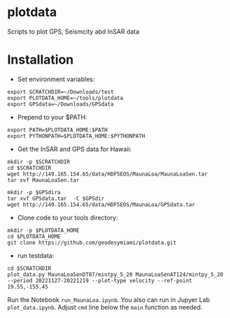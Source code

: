 # plotdata
Scripts to plot GPS, Seismcity abd InSAR data

# Installation
- Set environment variables:
```
export SCRATCHDIR=~/Downloads/test
export PLOTDATA_HOME=~/tools/plotdata
export GPSdata=~/Downloads/GPSdata
```
- Prepend to your $PATH:
```
export PATH=$PLOTDATA_HOME:$PATH
export PYTHONPATH=$PLOTDATA_HOME:$PYTHONPATH
```
- Get the InSAR and GPS data for Hawaii:
```
mkdir -p $SCRATCHDIR
cd $SCRATCHDIR
wget http://149.165.154.65/data/HDF5EOS/MaunaLoa/MaunaLoaSen.tar
tar xvf MaunaLoaSen.tar

mkdir -p $GPSdira
tar xvf GPSdata.tar  -C $GPSdir
wget http://149.165.154.65/data/HDF5EOS/MaunaLoa/GPSdata.tar
```
- Clone code to your tools directory:
```
mkdir -p $PLOTDATA_HOME
cd $PLOTDATA_HOME
git clone https://github.com/geodesymiami/plotdata.git
```
- run testdata:
```
cd $SCRATCHDIR
plot_data.py MaunaLoaSenDT87/mintpy_5_20 MaunaLoaSenAT124/mintpy_5_20 --period 20221127-20221219 --plot-type velocity --ref-point 19.55,-155.45
```
Run the Notebook `run_MaunaLoa.ipynb`.  You also can run in Jupyer Lab `plot_data.ipynb`. Adjust `cmd` line below the `main` function as needed. 
